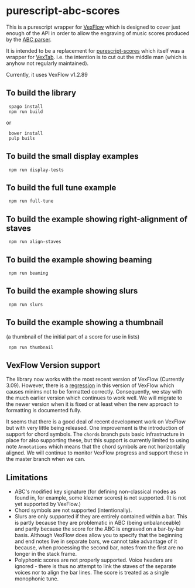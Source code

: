 purescript-abc-scores
=====================

This is a purescript wrapper for [VexFlow](http://www.vexflow.com/) which is designed to cover just enough of the API in order to allow the engraving of music scores produced by the [ABC parser](https://github.com/newlandsvalley/purescript-abc-parser).

It is intended to be a replacement for [purescript-scores](https://github.com/newlandsvalley/purescript-scores) which itself was a wrapper for [VexTab](http://www.vexflow.com/vextab). i.e. the intention is to cut out the middle man (which is anyhow not regularly maintained).

Currently, it uses VexFlow v1.2.89

To build the library
--------------------

     spago install
     npm run build

or   

     bower install
     pulp buils

To build the small display examples
-----------------------------------
     npm run display-tests

To build the full tune example
------------------------------
     npm run full-tune

To build the example showing right-alignment of staves
------------------------------------------------------
     npm run align-staves

To build the example showing beaming
------------------------------------
     npm run beaming

To build the example showing slurs
----------------------------------
     npm run slurs

To build the example showing a thumbnail
----------------------------------------

(a thumbnail of the initial part of a score for use in lists)

     npm run thumbnail

VexFlow Version support
-----------------------

The library now works with the most recent version of VexFlow (Currently 3.09).  However, there is a [regression](https://github.com/0xfe/vexflow/issues/798) in this version of VexFlow which causes minims not to be formatted correctly. Consequently, we stay with the much earlier version which continues to work well.  We will migrate to the newer version when it is fixed or at least when the new approach to formatting is documented fully.

It seems that there is a good deal of recent development work on VexFlow but with very little being released.  One improvement is the introduction of support for chord symbols.  The ```chords``` branch puts basic infrastructure in place for also supporting these, but this support is currently limited to using note ```Annotations``` which means that the chord symbols are not horizontally aligned.  We will continue to monitor VexFlow progress and support these in the master branch when we can.

Limitations
-----------

*  ABC's modified key signature (for defining non-classical modes as found in, for example, some klezmer scores) is not supported.  (It is not yet supported by VexFlow.)
*  Chord symbols are not supported (intentionally).
*  Slurs are only supported if they are entirely contained within a bar.  This is partly because they are problematic in ABC (being unbalanceable) and partly because the score for the ABC is engraved on a bar-by-bar basis.  Although VexFlow does allow you to specify that the beginning and end notes live in separate bars, we cannot take advantage of it because, when processing the second bar, notes from the first are no longer in the stack frame.
*  Polyphonic scores are not properly supported.  Voice headers are ignored - there is thus no attempt to link the staves of the separate voices nor to align the bar lines.  The score is treated as a single monophonic tune.
